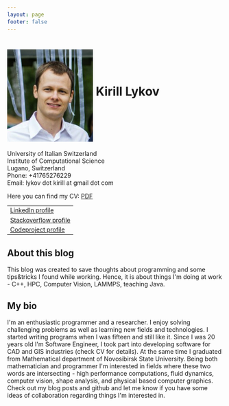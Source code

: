 ```yaml
---
layout: page
footer: false
---
```

<html>

<head>
<titleKirill Lykov</title>
<meta http-equiv="Content-Type" content="text/html; charset=utf-8">

<link rel="stylesheet" href="css/default.css" type="text/css" />
</head>

<body>
<div id="page">

<h1>
<img align="middle" src="../../images/kirill.png" width="200">
Kirill Lykov
</h1>

<!-- Contacts -->
<p>
University of Italian Switzerland<br>
Institute of Computational Science<br>
Lugano, Switzerland<br>
Phone: +41765276229<br>
Email: lykov dot kirill at gmail dot com<br>
</p>

<p>Here you can find my CV:&nbsp;<a href="../../docs/CV-Kirill-Lykov.pdf">PDF</a></p>

<!-- External contacts and links. -->
<div id="xcontacts">
<table>
  <tr>
    <td><a href="http://www.linkedin.com/pub/kirill-lykov/12/860/16">LinkedIn profile</a></td>
  <tr>
    <td><a href="http://stackoverflow.com/users/212730/kirill-lykov">Stackoverflow profile</a></td>
  <tr>
    <td><a href="http://www.codeproject.com/Members/Kirill_Lykov">Codeproject profile</a></td>
  </tr>
</table>
</div>

<h2 id='aboutblog' >About this blog</h2>
<p>  This blog was created to save thoughts about programming and some tips&tricks I found while working.
 Hence, it is about things I'm doing at work - C++, HPC, Computer Vision, LAMMPS, teaching Java.
</p>

<h2 id='bio' >My bio</h2>
<p>  
I'm an enthusiastic programmer and a researcher. I enjoy solving challenging problems as well as learning new fields and technologies. I started writing programs when I was fifteen and still like it. Since I was 20 years old I'm Software Engineer, I took part into developing software for CAD and GIS industries (check CV for details). At the same time I graduated from Mathematical department of Novosibirsk State University. Being both mathematician and programmer I'm interested in fields where these two words are intersecting - high performance computations, fluid dynamics, computer vision, shape analysis, and physical based computer graphics. Check out my blog posts and github and let me know if you have some ideas of collaboration regarding things I'm interested in.<br><br>
</p>


</div> <!-- page -->
</body>

